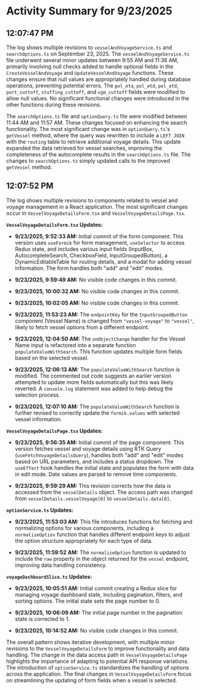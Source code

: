 # Activity Summary for 9/23/2025

## 12:07:47 PM
The log shows multiple revisions to `vesselAndVoyageService.ts` and `searchOptions.ts` on September 23, 2025.  The  `vesselAndVoyageService.ts` file underwent several minor updates between 9:55 AM and 11:38 AM, primarily involving null checks added to handle optional fields in the `CreateVesselAndVoyage` and `UpdateVesselAndVoyage` functions. These changes ensure that null values are appropriately handled during database operations, preventing potential errors.  The `pol_eta`, `pol_etd`, `pol_atd`, `port_cuttoff`, `stuffing_cuttoff`, and `vgm_cuttoff` fields were modified to allow null values.  No significant functional changes were introduced in the other functions during these revisions.


The `searchOptions.ts` file and `optionQuery.ts` file were modified between 11:44 AM and 11:57 AM.  These changes focused on enhancing the search functionality. The most significant change was in `optionQuery.ts`'s `getVessel` method, where the query was rewritten to include a `LEFT JOIN` with the `routing` table to retrieve additional voyage details. This update  expanded the data retrieved for vessel searches, improving the completeness of the autocomplete results in the `searchOptions.ts` file.  The changes to  `searchOptions.ts`  simply updated calls to the improved `getVessel` method.


## 12:07:52 PM
The log shows multiple revisions to components related to vessel and voyage management in a React application.  The most significant changes occur in `VesselVoyageDetailsForm.tsx` and `VesselVoyageDetailsPage.tsx`.

**`VesselVoyageDetailsForm.tsx` Updates:**

* **9/23/2025, 9:52:33 AM:**  Initial commit of the form component. This version uses `useFormik` for form management, `useSelector` to access Redux state, and includes various input fields (InputBox, AutocompleteSearch, CheckboxField, InputGroupedButton), a DynamicEditableTable for routing details, and a modal for adding vessel information.  The form handles both "add" and "edit" modes.

* **9/23/2025, 9:59:49 AM:** No visible code changes in this commit.

* **9/23/2025, 10:00:32 AM:** No visible code changes in this commit.

* **9/23/2025, 10:02:05 AM:** No visible code changes in this commit.

* **9/23/2025, 11:53:23 AM:** The `endpointKey` for the `InputGroupedButton` component (Vessel Name) is changed from `"vessel-voyage"` to `"vessel"`, likely to fetch vessel options from a different endpoint.

* **9/23/2025, 12:04:50 AM:** The `onObjectChange` handler for the Vessel Name input is refactored into a separate function `populateValueWithSearch`.  This function updates multiple form fields based on the selected vessel.

* **9/23/2025, 12:06:13 AM:**  The `populateValueWithSearch` function is modified. The commented out code suggests an earlier version attempted to update more fields automatically but this was likely reverted.  A `console.log` statement was added to help debug the selection process.

* **9/23/2025, 12:07:10 AM:** The `populateValueWithSearch` function is further revised to correctly update the `formik.values` with selected vessel information.


**`VesselVoyageDetailsPage.tsx` Updates:**

* **9/23/2025, 9:56:35 AM:** Initial commit of the page component. This version fetches vessel and voyage details using RTK Query (`useFetchVoyageDetailsQuery`), handles both "add" and "edit" modes based on URL parameters, and includes a status dropdown. The `useEffect` hook handles the initial state and populates the form with data in edit mode.  Date values are parsed to remove time components.

* **9/23/2025, 9:59:29 AM:** This revision corrects how the data is accessed from the `vesselDetails` object. The access path was changed from `vesselDetails.vesselVoyage[0]` to `vesselDetails.data[0]`.


**`optionService.ts` Updates:**

* **9/23/2025, 11:53:03 AM:**  This file introduces functions for fetching and normalizing options for various components, including a `normalizeOption` function that handles different endpoint keys to adjust the option structure appropriately for each type of data.


* **9/23/2025, 11:59:52 AM:** The `normalizeOption` function is updated to include the `raw` property in the object returned for the `vessel` endpoint, improving data handling consistency.

**`voyageDashboardSlice.ts` Updates:**

* **9/23/2025, 10:05:51 AM:** Initial commit creating a Redux slice for managing voyage dashboard state, including pagination, filters, and sorting options. The initial state sets the page number to 0.

* **9/23/2025, 10:06:09 AM:** The initial page number in the pagination state is corrected to 1.

* **9/23/2025, 10:14:52 AM:** No visible code changes in this commit.


The overall pattern shows iterative development, with multiple minor revisions to the `VesselVoyageDetailsForm` to improve functionality and data handling. The change in the data access path in `VesselVoyageDetailsPage` highlights the importance of adapting to potential API response variations.  The introduction of `optionService.ts` standardizes the handling of options across the application.  The final changes in `VesselVoyageDetailsForm` focus on streamlining the updating of form fields when a vessel is selected.
